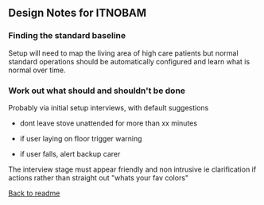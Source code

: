 
## Design Notes for ITNOBAM


### Finding the standard baseline

Setup will need to map the living area of high care patients but normal
standard operations should be automatically configured and learn what is
normal over time.


### Work out what should and shouldn't be done

Probably via initial setup interviews, with default suggestions

- dont leave stove unattended for more than xx minutes

- if user laying on floor trigger warning

- if user falls, alert backup carer


The interview stage must appear friendly and non intrusive ie clarification if actions rather than straight out "whats your fav colors"

[Back to readme](../README.md)
